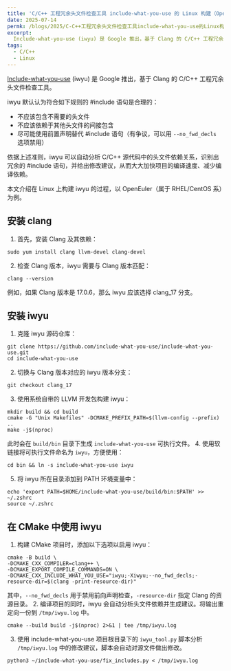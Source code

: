 ```yaml
---
title: 'C/C++ 工程冗余头文件检查工具 include-what-you-use 的 Linux 构建（OpenEuler/CentOS）'
date: 2025-07-14
permk: /blogs/2025/C-C++工程冗余头文件检查工具include-what-you-use的Linux构建
excerpt:
  Include-what-you-use (iwyu) 是 Google 推出，基于 Clang 的 C/C++ 工程冗余头文件检查工具。本文介绍在 Linux 上构建 iwyu 的过程，以 OpenEuler（属于 RHEL/CentOS 系）为例。 
tags:
  - C/C++
  - Linux
---
```


[Include-what-you-use](https://github.com/include-what-you-use/include-what-you-use) (iwyu) 是 Google 推出，基于 Clang 的 C/C++ 工程冗余头文件检查工具。

iwyu 默认认为符合如下规则的 #include 语句是合理的：

- 不应该包含不需要的头文件
- 不应该依赖于其他头文件的间接包含
- 尽可能使用前置声明替代 #include 语句（有争议，可以用 `--no_fwd_decls` 选项禁用）

依据上述准则，iwyu 可以自动分析 C/C++ 源代码中的头文件依赖关系，识别出冗余的 #include 语句，并给出修改建议，从而大大加快项目的编译速度、减少编译依赖。

本文介绍在 Linux 上构建 iwyu 的过程，以 OpenEuler（属于 RHEL/CentOS 系）为例。

## 安装 clang

1. 首先，安装 Clang 及其依赖：
  ```shell
  sudo yum install clang llvm-devel clang-devel
  ```
2. 检查 Clang 版本，iwyu 需要与 Clang 版本匹配：
  ```shell
  clang --version
  ```
  例如，如果 Clang 版本是 17.0.6，那么 iwyu 应该选择 clang_17 分支。

## 安装 iwyu

1. 克隆 iwyu 源码仓库：
  ```shell
  git clone https://github.com/include-what-you-use/include-what-you-use.git
  cd include-what-you-use
  ```
2. 切换与 Clang 版本对应的 iwyu 版本分支：
  ```shell
  git checkout clang_17
  ```
3. 使用系统自带的 LLVM 开发包构建 iwyu：
  ```shell
  mkdir build && cd build
  cmake -G "Unix Makefiles" -DCMAKE_PREFIX_PATH=$(llvm-config --prefix) ..
  make -j$(nproc)
  ```
  此时会在 `build/bin` 目录下生成 `include-what-you-use` 可执行文件。
4. 使用软链接将可执行文件命名为 `iwyu`，方便使用：
  ```shell
  cd bin && ln -s include-what-you-use iwyu
  ```
5. 将 iwyu 所在目录添加到 PATH 环境变量中：
  ```shell
  echo 'export PATH=$HOME/include-what-you-use/build/bin:$PATH' >> ~/.zshrc
  source ~/.zshrc
  ```

## 在 CMake 中使用 iwyu

1. 构建 CMake 项目时，添加以下选项以启用 iwyu：
  ```shell
  cmake -B build \
  -DCMAKE_CXX_COMPILER=clang++ \
  -DCMAKE_EXPORT_COMPILE_COMMANDS=ON \
  -DCMAKE_CXX_INCLUDE_WHAT_YOU_USE="iwyu;-Xiwyu;--no_fwd_decls;-resource-dir=$(clang -print-resource-dir)"
  ```
  其中，`--no_fwd_decls` 用于禁用前向声明检查，`-resource-dir` 指定 Clang 的资源目录。
2. 编译项目的同时，iwyu 会自动分析头文件依赖并生成建议。将输出重定向一份到 `/tmp/iwyu.log` 中。
  ```shell
  cmake --build build -j$(nproc) 2>&1 | tee /tmp/iwyu.log
  ```
3. 使用 include-what-you-use 项目根目录下的 `iwyu_tool.py` 脚本分析 `/tmp/iwyu.log` 中的修改建议，脚本会自动对源文件做出修改。
  ```shell
  python3 ~/include-what-you-use/fix_includes.py < /tmp/iwyu.log
  ```